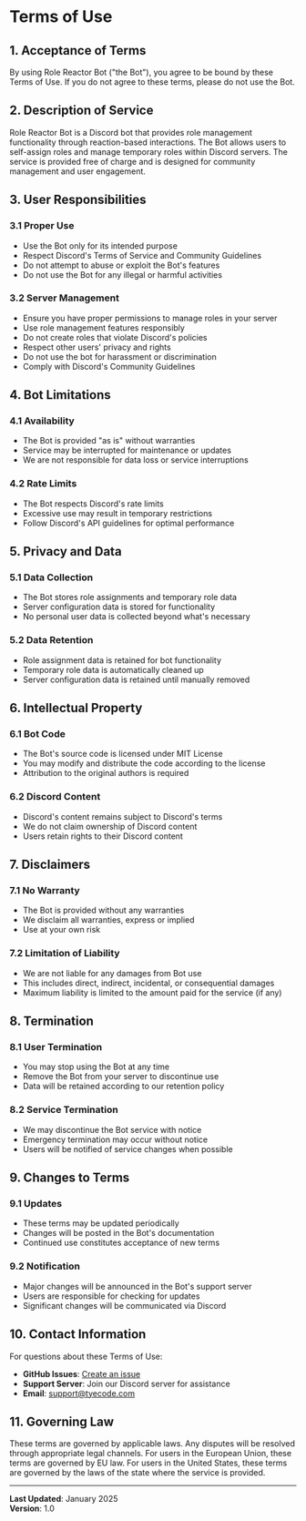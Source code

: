 # Terms of Use

## 1. Acceptance of Terms

By using Role Reactor Bot ("the Bot"), you agree to be bound by these Terms of Use. If you do not agree to these terms, please do not use the Bot.

## 2. Description of Service

Role Reactor Bot is a Discord bot that provides role management functionality through reaction-based interactions. The Bot allows users to self-assign roles and manage temporary roles within Discord servers. The service is provided free of charge and is designed for community management and user engagement.

## 3. User Responsibilities

### 3.1 Proper Use

- Use the Bot only for its intended purpose
- Respect Discord's Terms of Service and Community Guidelines
- Do not attempt to abuse or exploit the Bot's features
- Do not use the Bot for any illegal or harmful activities

### 3.2 Server Management

- Ensure you have proper permissions to manage roles in your server
- Use role management features responsibly
- Do not create roles that violate Discord's policies
- Respect other users' privacy and rights
- Do not use the bot for harassment or discrimination
- Comply with Discord's Community Guidelines

## 4. Bot Limitations

### 4.1 Availability

- The Bot is provided "as is" without warranties
- Service may be interrupted for maintenance or updates
- We are not responsible for data loss or service interruptions

### 4.2 Rate Limits

- The Bot respects Discord's rate limits
- Excessive use may result in temporary restrictions
- Follow Discord's API guidelines for optimal performance

## 5. Privacy and Data

### 5.1 Data Collection

- The Bot stores role assignments and temporary role data
- Server configuration data is stored for functionality
- No personal user data is collected beyond what's necessary

### 5.2 Data Retention

- Role assignment data is retained for bot functionality
- Temporary role data is automatically cleaned up
- Server configuration data is retained until manually removed

## 6. Intellectual Property

### 6.1 Bot Code

- The Bot's source code is licensed under MIT License
- You may modify and distribute the code according to the license
- Attribution to the original authors is required

### 6.2 Discord Content

- Discord's content remains subject to Discord's terms
- We do not claim ownership of Discord content
- Users retain rights to their Discord content

## 7. Disclaimers

### 7.1 No Warranty

- The Bot is provided without any warranties
- We disclaim all warranties, express or implied
- Use at your own risk

### 7.2 Limitation of Liability

- We are not liable for any damages from Bot use
- This includes direct, indirect, incidental, or consequential damages
- Maximum liability is limited to the amount paid for the service (if any)

## 8. Termination

### 8.1 User Termination

- You may stop using the Bot at any time
- Remove the Bot from your server to discontinue use
- Data will be retained according to our retention policy

### 8.2 Service Termination

- We may discontinue the Bot service with notice
- Emergency termination may occur without notice
- Users will be notified of service changes when possible

## 9. Changes to Terms

### 9.1 Updates

- These terms may be updated periodically
- Changes will be posted in the Bot's documentation
- Continued use constitutes acceptance of new terms

### 9.2 Notification

- Major changes will be announced in the Bot's support server
- Users are responsible for checking for updates
- Significant changes will be communicated via Discord

## 10. Contact Information

For questions about these Terms of Use:

- **GitHub Issues**: [Create an issue](https://github.com/tyecode-bots/role-reactor-bot/issues)
- **Support Server**: Join our Discord server for assistance
- **Email**: support@tyecode.com

## 11. Governing Law

These terms are governed by applicable laws. Any disputes will be resolved through appropriate legal channels. For users in the European Union, these terms are governed by EU law. For users in the United States, these terms are governed by the laws of the state where the service is provided.

---

**Last Updated**: January 2025  
**Version**: 1.0
